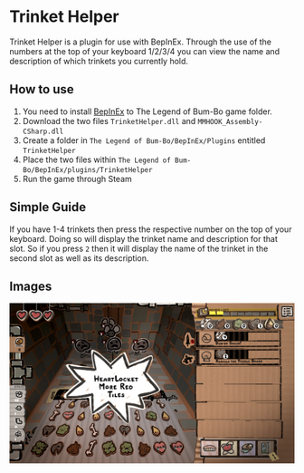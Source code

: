 # Trinket Helper

Trinket Helper is a plugin for use with BepInEx. Through the use of the numbers at the top of your keyboard 1/2/3/4 you can view the name and description of which trinkets you currently hold.

## How to use

1. You need to install [BepInEx](https://github.com/BepInEx/BepInEx#readme) to The Legend of Bum-Bo game folder.
2. Download the two files `TrinketHelper.dll` and `MMHOOK_Assembly-CSharp.dll`
3. Create a folder in `The Legend of Bum-Bo/BepInEx/Plugins` entitled `TrinketHelper`
4. Place the two files within `The Legend of Bum-Bo/BepInEx/plugins/TrinketHelper`
5. Run the game through Steam

## Simple Guide

If you have 1-4 trinkets then press the respective number on the top of your keyboard. Doing so will display the trinket name and description for that slot. So if you press `2` then it will display the name of the trinket in the second slot as well as its description.

## Images

![Image of TrinketHelper](https://github.com/MattDeDuck/TheLegendOfBumbo/blob/master/TrinketHelper/githubpic.png)
